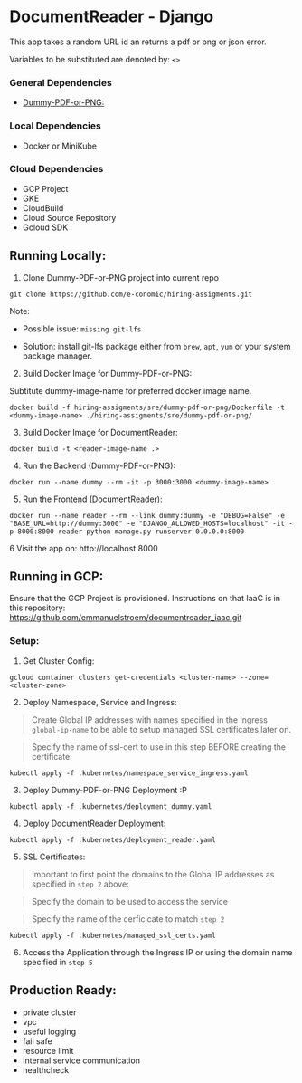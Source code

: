 # DocumentReader - Django
This app takes a random URL id an returns a pdf or png or json error.

Variables to be substituted are denoted by: `<>`

### General Dependencies
- [Dummy-PDF-or-PNG:](https://github.com/e-conomic/hiring-assigments/tree/master/sre/dummy-pdf-or-png)

### Local Dependencies
- Docker or MiniKube

### Cloud Dependencies
- GCP Project
- GKE
- CloudBuild
- Cloud Source Repository
- Gcloud SDK


## Running Locally:

1. Clone Dummy-PDF-or-PNG project into current repo
```
git clone https://github.com/e-conomic/hiring-assigments.git
```
Note:
- Possible issue:  `missing git-lfs`

- Solution: install git-lfs package either from `brew`, `apt`, `yum` or your system package manager.

2. Build Docker Image for Dummy-PDF-or-PNG:

Subtitute dummy-image-name for preferred docker image name.
```
docker build -f hiring-assigments/sre/dummy-pdf-or-png/Dockerfile -t <dummy-image-name> ./hiring-assigments/sre/dummy-pdf-or-png/
```

3. Build Docker Image for DocumentReader:
```
docker build -t <reader-image-name .>
```

4. Run the Backend (Dummy-PDF-or-PNG):
```
docker run --name dummy --rm -it -p 3000:3000 <dummy-image-name>
```

5. Run the Frontend (DocumentReader):
```
docker run --name reader --rm --link dummy:dummy -e "DEBUG=False" -e "BASE_URL=http://dummy:3000" -e "DJANGO_ALLOWED_HOSTS=localhost" -it -p 8000:8000 reader python manage.py runserver 0.0.0.0:8000
```

6 Visit the app on: http://localhost:8000


## Running in GCP:

Ensure that the GCP Project is provisioned.
Instructions on that IaaC is in this repository:
https://github.com/emmanuelstroem/documentreader_iaac.git

### Setup:
1. Get Cluster Config:

```
gcloud container clusters get-credentials <cluster-name> --zone=<cluster-zone>
```

2. Deploy Namespace, Service and Ingress:
>Create Global IP addresses with names specified in the Ingress `global-ip-name` to be able to setup managed SSL certificates later on.

>Specify the name of ssl-cert to use in this step BEFORE creating the certificate.

```
kubectl apply -f .kubernetes/namespace_service_ingress.yaml
```

3. Deploy Dummy-PDF-or-PNG Deployment :P
```
kubectl apply -f .kubernetes/deployment_dummy.yaml
```

4. Deploy DocumentReader Deployment:
```
kubectl apply -f .kubernetes/deployment_reader.yaml
```

5. SSL Certificates:
>Important to first point the domains to the Global IP addresses as specified in `step 2` above:

>Specify the domain to be used to access the service

> Specify the name of the cerficicate to match `step 2`
```
kubectl apply -f .kubernetes/managed_ssl_certs.yaml
```

6. Access the Application through the Ingress IP or using the domain name specified in `step 5`



## Production Ready:
- private cluster
- vpc
- useful logging
- fail safe
- resource limit
- internal service communication
- healthcheck

